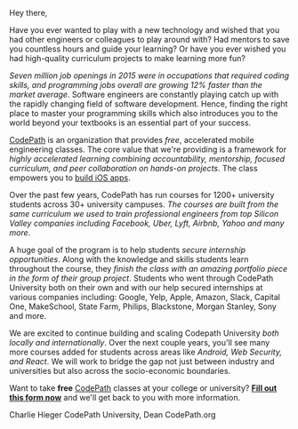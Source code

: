 

Hey there,


Have you ever wanted to play with a new technology and wished that you had other engineers or colleagues to play around with? Had mentors to save you countless hours and guide your learning? Or have you ever wished you had high-quality curriculum projects to make learning more fun?

*Seven million job openings in 2015 were in occupations that required coding skills, and programming jobs overall are growing 12% faster than the market average*. Software engineers are constantly playing catch up with the rapidly changing field of software development. Hence, finding the right place to master your programming skills which also introduces you to the world beyond your textbooks is an essential part of your success.

[CodePath](https://codepath.org/) is an organization that provides *free*, accelerated mobile engineering classes.  The core value that we&#39;re providing is a framework for *highly accelerated learning combining accountability, mentorship, focused curriculum, and peer collaboration on hands-on projects*. The class empowers you to [build iOS apps](http://blog.codepath.com/).

Over the past few years, CodePath has run courses for 1200+ university students across 30+ university campuses. *The courses are built from the same curriculum we used to train professional engineers from top Silicon Valley companies including Facebook, Uber, Lyft, Airbnb, Yahoo and many more*.

A huge goal of the program is to help students *secure internship opportunities*. Along with the knowledge and skills students learn throughout the course, they *finish the class with an amazing portfolio piece in the form of their group project*.  Students who went through CodePath University both on their own and with our help secured internships at various companies including: Google, Yelp, Apple, Amazon, Slack, Capital One, MakeSchool, State Farm, Philips, Blackstone, Morgan Stanley, Sony and more.

We are excited to continue building and scaling Codepath University *both locally and internationally*. Over the next couple years, you&#39;ll see many more courses added for students across areas like *Android, Web Security, and React*. We will work to bridge the gap not just between industry and universities but also across the socio-economic boundaries.

Want to take **free** [CodePath](https://codepath.org/) classes at your college or university? [**Fill out this form now**](http://bit.ly/CodePath_Form) and we'll get back to you with more information.


Charlie Hieger
CodePath University, Dean
CodePath.org

